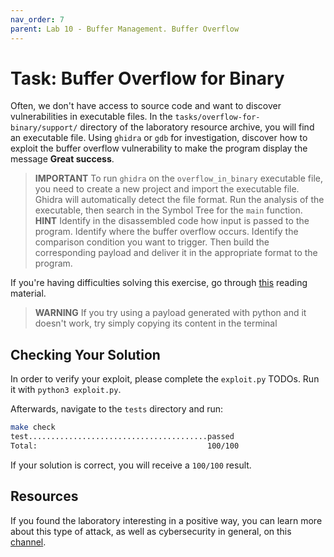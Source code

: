 ```yaml
---
nav_order: 7
parent: Lab 10 - Buffer Management. Buffer Overflow
---
```


# Task: Buffer Overflow for Binary

Often, we don't have access to source code and want to discover vulnerabilities in executable files.
In the `tasks/overflow-for-binary/support/` directory of the laboratory resource archive, you will find an executable file.
Using `ghidra` or `gdb` for investigation, discover how to exploit the buffer overflow vulnerability to make the program display the message **Great success**.

> **IMPORTANT** To run `ghidra` on the `overflow_in_binary` executable file, you need to create a new project and import the executable file.
> Ghidra will automatically detect the file format.
> Run the analysis of the executable, then search in the Symbol Tree for the `main` function.
> **HINT** Identify in the disassembled code how input is passed to the program.
> Identify where the buffer overflow occurs.
> Identify the comparison condition you want to trigger.
> Then build the corresponding payload and deliver it in the appropriate format to the program.

If you're having difficulties solving this exercise, go through [this](../../reading/overflow-vuln.md) reading material.

> **WARNING** If you try using a payload generated with python and it doesn't work, try simply copying its content in the terminal

## Checking Your Solution

In order to verify your exploit, please complete the `exploit.py` TODOs.
Run it with `python3 exploit.py`.

Afterwards, navigate to the `tests` directory and run:

```Bash
make check
test........................................passed
Total:                                      100/100
```

If your solution is correct, you will receive a `100/100` result.

## Resources

If you found the laboratory interesting in a positive way, you can learn more about this type of attack, as well as cybersecurity in general, on this [channel](https://www.youtube.com/c/LiveOverflow).
